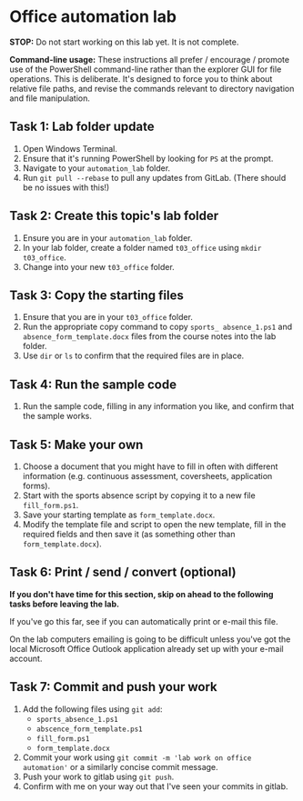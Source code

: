 # Office automation lab

**STOP:** Do not start working on this lab yet. It is not complete.

**Command-line usage:**
These instructions all prefer / encourage / promote use of the PowerShell command-line rather than the explorer GUI for file operations.
This is deliberate.
It's designed to force you to think about relative file paths, and revise the commands relevant to directory navigation and file manipulation. 


## Task 1: Lab folder update

1. Open Windows Terminal.
2. Ensure that it's running PowerShell by looking for `PS` at the prompt. 
3. Navigate to your `automation_lab` folder.
4. Run `git pull --rebase` to pull any updates from GitLab. (There should be no issues with this!)


## Task 2: Create this topic's lab folder

1. Ensure you are in your `automation_lab` folder.
2. In your lab folder, create a folder named `t03_office` using `mkdir t03_office`.
3. Change into your new `t03_office` folder.


## Task 3: Copy the starting files

1. Ensure that you are in your `t03_office` folder.
2. Run the appropriate copy command to copy `sports_
absence_1.ps1` and `absence_form_template.docx` files from the course notes into the lab folder.
3. Use `dir` or `ls` to confirm that the required files are in place.


## Task 4: Run the sample code

1. Run the sample code, filling in any information you like, and confirm that the sample works. 


## Task 5: Make your own

1. Choose a document that you might have to fill in often with different information (e.g. continuous assessment, coversheets, application forms). 
2. Start with the sports absence script by copying it to a new file `fill_form.ps1`. 
3. Save your starting template as `form_template.docx`. 
4. Modify the template file and script to open the new template, fill in the required fields and then save it (as something other than `form_template.docx`). 


## Task 6: Print / send / convert (optional)

**If you don't have time for this section, skip on ahead to the following tasks before leaving the lab.**

If you've go this far, see if you can automatically print or e-mail this file. 

On the lab computers emailing is going to be difficult unless you've got the local Microsoft Office Outlook application already set up with your e-mail account. 


## Task 7: Commit and push your work

1. Add the following files using `git add`:
   - `sports_absence_1.ps1`
   - `abscence_form_template.ps1`
   - `fill_form.ps1`
   - `form_template.docx`
2. Commit your work using `git commit -m 'lab work on office automation'` or a similarly concise commit message.
3. Push your work to gitlab using `git push`. 
4. Confirm with me on your way out that I've seen your commits in gitlab. 

